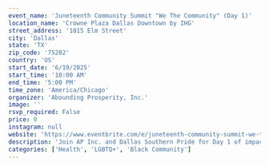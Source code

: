 ```yaml
---
event_name: 'Juneteenth Community Summit "We The Community" (Day 1)'
location_name: 'Crowne Plaza Dallas Downtown by IHG'
street_address: '1015 Elm Street'
city: 'Dallas'
state: 'TX'
zip_code: '75202'
country: 'US'
start_date: '6/19/2025'
start_time: '10:00 AM'
end_time: '5:00 PM'
time_zone: 'America/Chicago'
organizer: 'Abounding Prosperity, Inc.'
image: ''
rsvp_required: False
price: 0
instagram: null
website: 'https://www.eventbrite.com/e/juneteenth-community-summit-we-the-community-tickets-1366268639279?aff=erelexpmlt'
description: 'Join AP Inc. and Dallas Southern Pride for Day 1 of impactful sessions focused on Black health, wellness, and empowerment. Featuring free screenings, community vendors, and expert panel discussions including ViiV Healthcare’s “Mother to Son” presentation. A free event for all ages.'
categories: ['Health', 'LGBTQ+', 'Black Community']
---
```

